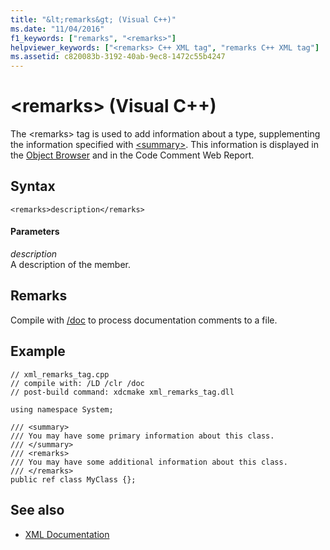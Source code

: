 ```yaml
---
title: "&lt;remarks&gt; (Visual C++)"
ms.date: "11/04/2016"
f1_keywords: ["remarks", "<remarks>"]
helpviewer_keywords: ["<remarks> C++ XML tag", "remarks C++ XML tag"]
ms.assetid: c820083b-3192-40ab-9ec8-1472c55b4247
---
```

# &lt;remarks&gt; (Visual C++)

The \<remarks> tag is used to add information about a type, supplementing the information specified with [\<summary>](../ide/summary-visual-cpp.md). This information is displayed in the [Object Browser](/visualstudio/ide/viewing-the-structure-of-code) and in the Code Comment Web Report.

## Syntax

```
<remarks>description</remarks>
```

#### Parameters

*description*<br/>
A description of the member.

## Remarks

Compile with [/doc](../build/reference/doc-process-documentation-comments-c-cpp.md) to process documentation comments to a file.

## Example

```
// xml_remarks_tag.cpp
// compile with: /LD /clr /doc
// post-build command: xdcmake xml_remarks_tag.dll

using namespace System;

/// <summary>
/// You may have some primary information about this class.
/// </summary>
/// <remarks>
/// You may have some additional information about this class.
/// </remarks>
public ref class MyClass {};
```

## See also

- [XML Documentation](../ide/xml-documentation-visual-cpp.md)
